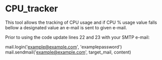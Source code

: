 # CPU_tracker
This tool allows the tracking of CPU usage and if CPU % usage value falls bellow a designated value an e-mail is sent to given e-mail. 

Prior to using the code update lines 22 and 23 with your SMTP e-mail:

  mail.login('example@example.com', 'examplepassword')
  mail.sendmail('example@example.com', target_mail, content)
